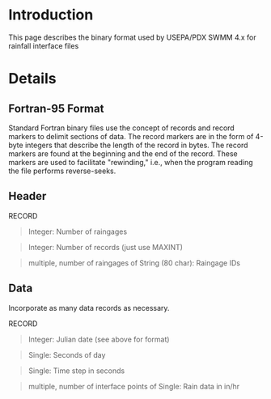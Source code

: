 # Introduction #

This page describes the binary format used by USEPA/PDX SWMM 4.x for rainfall interface files

# Details #

## Fortran-95 Format ##

Standard Fortran binary files use the concept of records and record markers to delimit sections of data.  The record markers are in the form of 4-byte integers that describe the length of the record in bytes.  The record markers are found at the beginning and the end of the record.  These markers are used to facilitate "rewinding," i.e., when the program reading the file performs reverse-seeks.

## Header ##

RECORD
> Integer: Number of raingages

> Integer: Number of records (just use MAXINT)

> multiple, number of raingages of String (80 char): Raingage IDs

## Data ##

Incorporate as many data records as necessary.

RECORD

> Integer: Julian date (see above for format)

> Single: Seconds of day

> Single: Time step in seconds

> multiple, number of interface points of Single: Rain data in in/hr